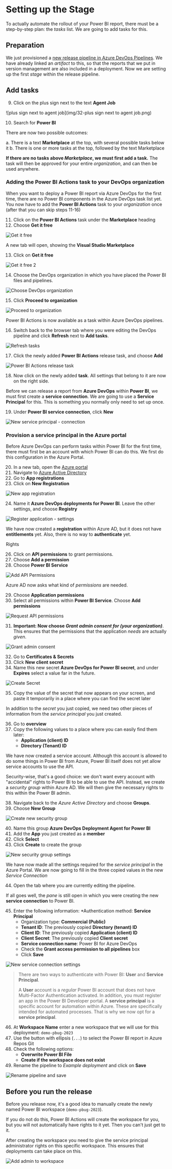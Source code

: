 # Setting up the Stage

To actually automate the rollout of your Power BI report, there must be a step-by-step plan: the *tasks* list. We are going to add tasks for this.

## Preparation

We just provisioned a [new release pipeline in Azure DevOps Pipelines](05-provision-azure-devops-release-pipeline.md). We have already linked an *artifact* to this, so that the reports that we put in version management are also included in a deployment. Now we are setting up the first *stage* within the release pipeline.

## Add tasks

9. Click on the plus sign next to the text **Agent Job**

![plus sign next to agent job](img/32-plus sign next to agent job.png)

10. Search for **Power BI**

There are now two possible outcomes:

a. There is a text **Marketplace** at the top, with several possible tasks below it
b. There is one or more tasks at the top, followed by the text Marketplace

**If there are no tasks above *Marketplace*, we must first add a task.** The task will then be approved for your entire *organization*, and can then be used anywhere.

### Adding the Power BI Actions task to your DevOps organization

When you want to deploy a Power BI report via Azure DevOps for the first time, there are no Power BI components in the Azure DevOps task list yet. You now have to add the **Power BI Actions** task to your *organization* once (after that you can skip steps 11-16)

11. Click on the **Power BI Actions** task under the **Marketplace** heading
11. Choose **Get it free**

![Get it free](img/29-get-it-free.png)

A new tab will open, showing the **Visual Studio Marketplace**

13. Click on **Get it free**

![Get it free 2](img/28-get-it-free-2.png)

14. Choose the DevOps organization in which you have placed the Power BI files and pipelines.

![Choose DevOps organization](img/30-choose-devops-org.png)

15. Click **Proceed to organization**

![Proceed to organization](img/31-proceed-to-organization.png)

Power BI Actions is now available as a task within Azure DevOps pipelines.

16. Switch back to the browser tab where you were editing the DevOps pipeline and click **Refresh** next to **Add tasks**.

![Refresh tasks](img/33-refresh-tasks.png)

17. Click the newly added **Power BI Actions** release task, and choose **Add**

![Power BI Actions release task](img/34-powerbi-actions-release-task.png)

18. Now click on the newly added **task**. All settings that belong to it are now on the right side.

Before we can release a report from **Azure DevOps** within **Power BI**, we must first create a **service connection**.
We are going to use a **Service Principal** for this.
This is something you normally only need to set up once.

19. Under **Power BI service connection**, click **New**

![New service principal - connection](img/35-new-service-principal-connection.png)

### Provision a service principal in the Azure portal

Before Azure DevOps can perform tasks within Power BI for the first time, there must first be an account with which Power BI can do this. We first do this configuration in the Azure Portal.

20. In a new tab, open the [Azure portal](https://portal.azure.com)
21. Navigate to [Azure Active Directory](https://portal.azure.com/#blade/M1crosoft_AAD_IAM/ActiveDirectoryMenuBlade/Overview)
21. Go to **App registrations**
21. Click on **New Registration**

![New app registration](img/36-new-app-registration.png)

24. Name it **Azure DevOps deployments for Power BI**. Leave the other settings, and choose **Registry**

![Register application - settings](img/37-register-application-settings.png)

We have now created a **registration** within Azure AD, but it does not have **entitlements** yet. Also, there is no way to **authenticate** yet.

Rights

26. Click on **API permissions** to grant permissions.
26. Choose **Add a permission**
26. Choose **Power BI Service**

![Add API Permissions](img/38-api-permissions.png)

Azure AD now asks what kind of *permissions* are needed.

29. Choose **Application permissions**
29. Select all permissions within **Power BI Service**. Choose **Add permissions**

![Request API permissions](img/39-request-api-permissions.png)

31. **Important: Now choose *Grant admin consent for (your organization)***. This ensures that the permissions that the application *needs* are actually *given*.

![Grant admin consent](img/40-grant-admin-consent.png)

32. Go to **Certificates & Secrets**
32. Click **New client secret**
32. Name this new secret **Azure DevOps for Power BI secret**, and under **Expires** select a value far in the future.

![Create Secret](img/43-create-secret-firststep.png)

35. Copy the value of the secret that now appears on your screen, and paste it temporarily in a place where you can find the secret later

In addition to the *secret* you just copied, we need two other pieces of information from the *service principal* you just created.

36. Go to **overview**
37. Copy the following values to a place where you can easily find them later:
     * **Application (client) ID**
     * **Directory (Tenant) ID**

We have now created a service account. Although this account is allowed to do some things in Power BI from Azure, Power BI itself does not yet allow service accounts to use the API.

Security-wise, that's a good choice: we don't want every account with "accidental" rights to Power BI to be able to use the API. Instead, we create a *security group* within Azure AD. We will then give the necessary rights to this within the Power BI admin.

38. Navigate back to the *Azure Active Directory* and choose **Groups**.
38. Choose **New Group**

![Create new security group](img/41-aad-groups.gif)

40. Name this group **Azure DevOps Deployment Agent for Power BI**
40. Add the **App** you just created as a **member**
40. Click **Select**
40. Click **Create** to create the group

![New security group settings](img/42-add-members-to-group.png)

We have now made all the settings required for the *service principal* in the Azure Portal. We are now going to fill in the three copied values in the new *Service Connection*

44. Open the tab where you are currently editing the pipeline.

If all goes well, the *pane* is still open in which you were creating the new **service connection** to Power BI.

45. Enter the following information:
     *Authentication method: **Service Principal**
     * Organization type: **Commercial (Public)**
     * **Tenant ID**: The previously copied **Directory (tenant) ID**
     * **Client ID**: The previously copied **Application (client) ID**
     * **Client Secret**: The previously copied **Client secret**
     * **Service connection name**: Power BI for Azure DevOps
     * Check the **Grant access permission to all pipelines** box
     * Click **Save**

![New service connection settings](img/44-new-devops-service-connection-settings.png)

> There are two ways to authenticate with Power BI: **User** and **Service Principal**.
>
> A **User** account is a *regular* Power BI account that does not have Multi-Factor Authentication activated. In addition, you must register an app in the Power BI Developer portal.
> A **service principal** is a specific account for automation within Azure. These are specifically intended for automated processes. That is why we now opt for a **service principal**.

46. At **Workspace Name** enter a new workspace that we will use for this deployment: `demo-pbug-2023`
46. Use the button with ellipsis (`...`) to select the Power BI report in Azure Repos Git
46. Check the following options:
     * **Overwrite Power BI File**
     * **Create if the workspace does not exist**
49. Rename the pipeline to *Example deployment* and click on **Save**

![Rename pipeline and save](img/46-save-pipeline.png)

## Before you run the release

Before you release now, it's a good idea to manually create the newly named Power BI workspace (`demo-pbug-2023`).

If you do not do this, Power BI Actions will create the workspace for you, but you will not automatically have rights to it yet. Then you can't just get to it.

After creating the workspace you need to give the service principal administrator rights on this specific workspace. This ensures that deployments can take place on this.

![Add admin to workspace](img/50-add-admin-to-workspace.png)